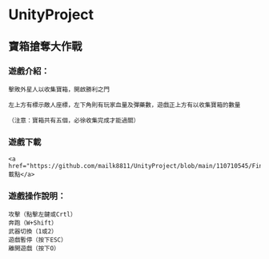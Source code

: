 # UnityProject
## 寶箱搶奪大作戰
### 遊戲介紹：
```
擊敗外星人以收集寶箱，開啟勝利之門

左上方有標示敵人座標，左下角則有玩家血量及彈藥數，遊戲正上方有以收集寶箱的數量

（注意：寶箱共有五個，必徐收集完成才能過關）
```
### 遊戲下載
```
<a href="https://github.com/mailk8811/UnityProject/blob/main/110710545/Final.exe">載點</a>
```
### 遊戲操作說明：
```
攻擊（點擊左鍵或Crtl）
奔跑（W+Shift）
武器切換（1或2）
遊戲暫停（按下ESC）
離開遊戲（按下O）
```
